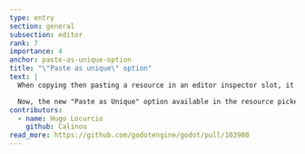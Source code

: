```yaml
---
type: entry
section: general
subsection: editor
rank: 7
importance: 4
anchor: paste-as-unique-option
title: "\"Paste as unique\" option"
text: |
  When copying then pasting a resource in an editor inspector slot, it usually pastes a reference to the copied resources. You had to manually click afterwards on "Make Unique" in order to do so.

  Now, the new "Paste as Unique" option available in the resource picker dropdown makes the operation way less tedious.
contributors:
  - name: Hugo Locurcio
    github: Calinou
read_more: https://github.com/godotengine/godot/pull/103980
---
```

